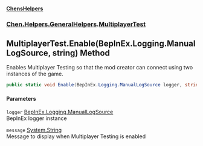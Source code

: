 #### [ChensHelpers](./index.md 'index')
### [Chen.Helpers.GeneralHelpers](./Chen-Helpers-GeneralHelpers.md 'Chen.Helpers.GeneralHelpers').[MultiplayerTest](./Chen-Helpers-GeneralHelpers-MultiplayerTest.md 'Chen.Helpers.GeneralHelpers.MultiplayerTest')
## MultiplayerTest.Enable(BepInEx.Logging.ManualLogSource, string) Method
Enables Multiplayer Testing so that the mod creator can connect using two instances of the game.  
```csharp
public static void Enable(BepInEx.Logging.ManualLogSource logger, string message="Multiplayer Testing is enabled! If you see this message, report this as a bug to the mod developer!");
```
#### Parameters
<a name='Chen-Helpers-GeneralHelpers-MultiplayerTest-Enable(BepInEx-Logging-ManualLogSource_string)-logger'></a>
`logger` [BepInEx.Logging.ManualLogSource](https://docs.microsoft.com/en-us/dotnet/api/BepInEx.Logging.ManualLogSource 'BepInEx.Logging.ManualLogSource')  
BepInEx logger instance  
  
<a name='Chen-Helpers-GeneralHelpers-MultiplayerTest-Enable(BepInEx-Logging-ManualLogSource_string)-message'></a>
`message` [System.String](https://docs.microsoft.com/en-us/dotnet/api/System.String 'System.String')  
Message to display when Multiplayer Testing is enabled  
  
